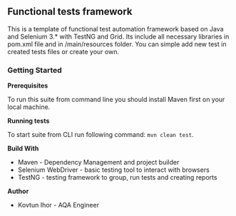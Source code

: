 ## Functional tests framework

This is a template of functional test automation framework based on Java and Selenium 3.* with TestNG and Grid. Its include all necessary libraries in pom.xml file and in /main/resources folder. You can simple add new test in created tests files or create your own.

### Getting Started

**Prerequisites**

To run this suite from command line you should install Maven first on your local machine.

**Running tests**

To start suite from CLI run following command: `mvn clean test`.

**Build With**

 - Maven - Dependency Management and project builder
 - Selenium WebDriver - basic testing tool to interact with browsers
 - TestNG - testing framework to group, run tests and creating reports

**Author**

 - Kovtun Ihor - AQA Engineer
